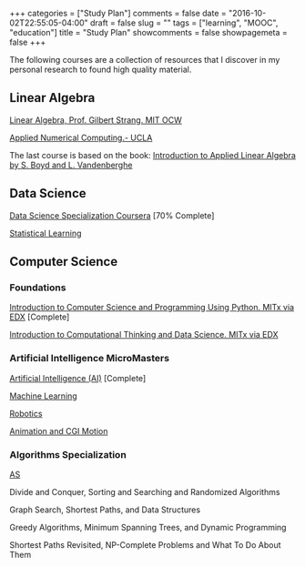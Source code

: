 +++
categories = ["Study Plan"]
comments = false
date = "2016-10-02T22:55:05-04:00"
draft = false
slug = ""
tags = ["learning", "MOOC", "education"]
title = "Study Plan"
showcomments = false
showpagemeta = false
+++

The following courses are a collection of resources that I discover in my personal research to found high quality material.

## Linear Algebra

[Linear Algebra, Prof. Gilbert Strang. MIT OCW](https://ocw.mit.edu/courses/mathematics/18-06-linear-algebra-spring-2010/index.htm)

[Applied Numerical Computing.- UCLA](http://www.seas.ucla.edu/~vandenbe/ee133a.html)

The last course is based on the book: [Introduction to Applied Linear Algebra by S. Boyd and L. Vandenberghe](https://web.stanford.edu/~boyd/vmls/vmls.pdf)


## Data Science

[Data Science Specialization Coursera](https://www.coursera.org/specializations/jhu-data-science) [70% Complete]

[Statistical Learning](https://lagunita.stanford.edu/courses/HumanitiesSciences/StatLearning/Winter2016/about)


## Computer Science

### Foundations

[Introduction to Computer Science and Programming Using Python. MITx via EDX](https://www.edx.org/es/course/introduction-computer-science-mitx-6-00-1x-11) [Complete]

[Introduction to Computational Thinking and Data Science. MITx via EDX](https://www.edx.org/es/course/introduction-computational-thinking-data-mitx-6-00-2x-6)

### Artificial Intelligence MicroMasters

[Artificial Intelligence (AI)](https://www.edx.org/es/course/artificial-intelligence-ai-columbiax-csmm-101x-4) [Complete]

[Machine Learning](https://www.edx.org/es/course/machine-learning-columbiax-csmm-102x-2)

[Robotics](https://www.edx.org/es/course/robotics-columbiax-csmm-103x-2)

[Animation and CGI Motion](https://www.edx.org/es/course/animation-cgi-motion-columbiax-csmm-104x-2)

### Algorithms Specialization

[AS](https://www.coursera.org/specializations/algorithms)

Divide and Conquer, Sorting and Searching and Randomized Algorithms

Graph Search, Shortest Paths, and Data Structures

Greedy Algorithms, Minimum Spanning Trees, and Dynamic Programming

Shortest Paths Revisited, NP-Complete Problems and What To Do About Them






